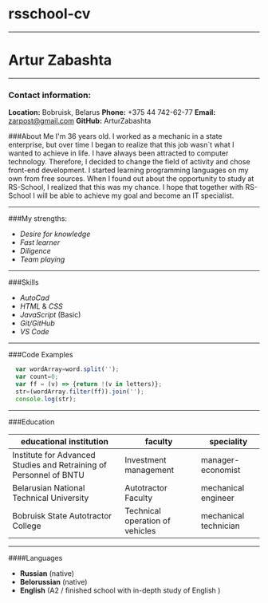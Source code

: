# rsschool-cv
*** *** ***
# Artur Zabashta
*** *** *** 

### Contact information:
__Location:__ Bobruisk, Belarus
__Phone:__ +375 44 742-62-77
__Email:__ zarpost@gmail.com
__GitHub:__ ArturZabashta

###About Me
I'm 36 years old. I worked as a mechanic in a state enterprise, 
but over time I began to realize that this job wasn`t what I wanted to achieve in life. 
I have always been attracted to computer technology. Therefore, 
I decided to change the field of activity and chose front-end development. 
I started learning programming languages on my own from free sources.
When I found out about the opportunity to study at RS-School, I realized that this was my chance.
I hope that together with RS-School I will be able to achieve my goal and become an IT specialist. 

*** *** ***

###My strengths:
+ _Desire for knowledge_
+ _Fast learner_
+ _Diligence_
+ _Team playing_

*** *** ***
  
###Skills
+ _AutoCad_
+ _HTML_ & _CSS_
+ _JavaScript_ (Basic)
+ _Git/GitHub_
+ _VS Code_ 

*** *** ***

###Code Examples
```javascript
  var wordArray=word.split('');
  var count=0;   
  var ff = (v) => {return !(v in letters)};  
  str=(wordArray.filter(ff)).join('');   
  console.log(str);
```

*** *** ***

###Education

| educational institution |faculty |speciality |
| ---|---|---|
| Institute for Advanced Studies and Retraining of Personnel of BNTU | Investment management | manager-economist|
| Belarusian National Technical University | Autotractor Faculty | mechanical engineer | 
| Bobruisk State Autotractor College | Technical operation of vehicles | mechanical technician |  

*** *** ***

####Languages
+ __Russian__ (native)
+ __Belorussian__ (native)
+ __English__  (A2 / finished school with in-depth study of English )